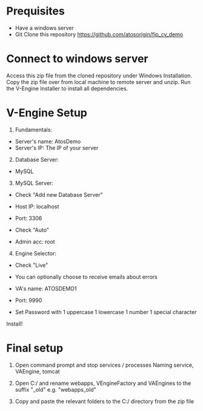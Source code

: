 # Prequisites
* Have a windows server 
* Git Clone this repository https://github.com/atosorigin/fip_cv_demo

# Connect to windows server
Access this zip file from the cloned repository under Windows Installation.
Copy the zip file over from local machine to remote server and unzip.
Run the V-Engine Installer to install all dependencies.

# V-Engine Setup

1) Fundamentals:
* Server's name: AtosDemo
* Server's IP: The IP of your server

2) Database Server:
* MySQL

3) MySQL Server:
* Check "Add new Database Server"
* Host IP: localhost
* Port: 3306

* Check "Auto"
* Admin acc: root

4) Engine Selector:
* Check "Live"
* You can optionally choose to receive emails about errors

* VA's name: ATOSDEMO1
* Port: 9990
* Set Password with 1 uppercase 1 lowercase 1 number 1 special character

Install!

# Final setup

1) Open command prompt and stop services / processes Naming service, VAEngine, tomcat

2) Open C:/ and rename webapps, VEngineFactory and VAEngines to the suffix "_old" e.g. "webapps_old"

3) Copy and paste the relevant folders to the C:/ directory from the zip file